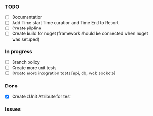 ### TODO
- [ ] Documentation
- [ ] Add Time start Time duration and Time End to Report
- [ ] Create pilpline
- [ ] Create build for nuget (framework should be connected when nuget was setuped)
### In progress
- [ ] Branch policy
- [ ] Create more unit tests
- [ ] Create more integration tests [api, db, web sockets]
### Done
- [x] Create xUnit Attribute for test
### Issues